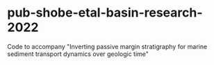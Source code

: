 # pub-shobe-etal-basin-research-2022
Code to accompany "Inverting passive margin stratigraphy for marine sediment transport dynamics over geologic time"
